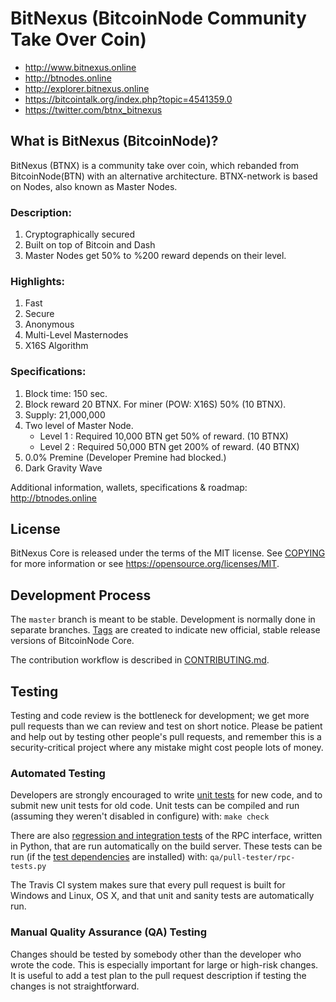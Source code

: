 BitNexus (BitcoinNode Community Take Over Coin)
===============================

- http://www.bitnexus.online   
- http://btnodes.online
- http://explorer.bitnexus.online
- https://bitcointalk.org/index.php?topic=4541359.0
- https://twitter.com/btnx_bitnexus

What is BitNexus (BitcoinNode)?
----------------

BitNexus (BTNX) is a community take over coin, which rebanded from BitcoinNode(BTN) with an alternative architecture. BTNX-network is based on Nodes, also known as Master Nodes.

### Description:

1. Cryptographically secured
2. Built on top of Bitcoin and Dash
3. Master Nodes get 50% to %200 reward depends on their level.

### Highlights:

1. Fast
2. Secure
3. Anonymous
4. Multi-Level Masternodes
5. X16S Algorithm 

### Specifications:

1. Block time: 150 sec.
2. Block reward 20 BTNX. For miner (POW: X16S) 50% (10 BTNX). 
3. Supply: 21,000,000
4. Two level of Master Node.
   - Level 1 : Required 10,000 BTN get 50%  of reward. (10 BTNX)
   - Level 2 : Required 50,000 BTN get 200% of reward. (40 BTNX)
5. 0.0% Premine (Developer Premine had blocked.)
6. Dark Gravity Wave

Additional information, wallets, specifications & roadmap: http://btnodes.online

License
-------

BitNexus Core is released under the terms of the MIT license. See [COPYING](COPYING) for more
information or see https://opensource.org/licenses/MIT.

Development Process
-------------------

The `master` branch is meant to be stable. Development is normally done in separate branches.
[Tags](https://github.com/btnodes/btnodes/tags) are created to indicate new official,
stable release versions of BitcoinNode Core.

The contribution workflow is described in [CONTRIBUTING.md](CONTRIBUTING.md).

Testing
-------

Testing and code review is the bottleneck for development; we get more pull
requests than we can review and test on short notice. Please be patient and help out by testing
other people's pull requests, and remember this is a security-critical project where any mistake might cost people
lots of money.

### Automated Testing

Developers are strongly encouraged to write [unit tests](/doc/unit-tests.md) for new code, and to
submit new unit tests for old code. Unit tests can be compiled and run
(assuming they weren't disabled in configure) with: `make check`

There are also [regression and integration tests](/qa) of the RPC interface, written
in Python, that are run automatically on the build server.
These tests can be run (if the [test dependencies](/qa) are installed) with: `qa/pull-tester/rpc-tests.py`

The Travis CI system makes sure that every pull request is built for Windows
and Linux, OS X, and that unit and sanity tests are automatically run.

### Manual Quality Assurance (QA) Testing

Changes should be tested by somebody other than the developer who wrote the
code. This is especially important for large or high-risk changes. It is useful
to add a test plan to the pull request description if testing the changes is
not straightforward.
